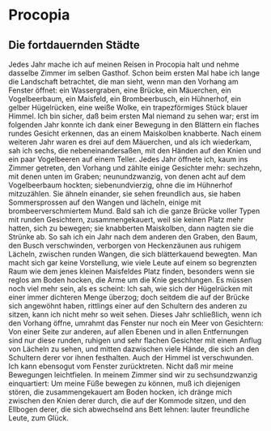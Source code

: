 # Procopia

## Die fortdauernden Städte

Jedes Jahr mache ich auf meinen Reisen in Procopia halt und nehme dasselbe Zimmer im selben Gasthof. Schon beim ersten Mal habe ich lange die Landschaft betrachtet, die man sieht, wenn man den Vorhang am Fenster öffnet: ein Wassergraben, eine Brücke, ein Mäuerchen, ein Vogelbeerbaum, ein Maisfeld, ein Brombeerbusch, ein Hühnerhof, ein gelber Hügelrücken, eine weiße Wolke, ein trapezförmiges Stück blauer Himmel. Ich bin sicher, daß beim ersten Mal niemand zu sehen war; erst im folgenden Jahr konnte ich dank einer Bewegung in den Blättern ein flaches rundes Gesicht erkennen, das an einem Maiskolben knabberte. Nach einem weiteren Jahr waren es drei auf dem Mäuerchen, und als ich wiederkam, sah ich sechs, die nebeneinandersaßen, mit den Händen auf den Knien und ein paar Vogelbeeren auf einem Teller. Jedes Jahr öffnete ich, kaum ins Zimmer getreten, den Vorhang und zählte einige Gesichter mehr: sechzehn, mit denen unten im Graben; neunundzwanzig, von denen acht auf dem Vogelbeerbaum hockten; siebenundvierzig, ohne die im Hühnerhof mitzuzählen. Sie ähneln einander, sie sehen freundlich aus, sie haben Sommersprossen auf den Wangen und lächeln, einige mit brombeerverschmiertem Mund. Bald sah ich die ganze Brücke voller Typen mit runden Gesichtern, zusammengekauert, weil sie keinen Platz mehr hatten, sich zu bewegen; sie knabberten Maiskolben, dann nagten sie die Strünke ab.
So sah ich ein Jahr nach dem anderen den Graben, den Baum, den Busch verschwinden, verborgen von Heckenzäunen aus ruhigem Lächeln, zwischen runden Wangen, die sich blätterkauend bewegten. Man macht sich gar keine Vorstellung, wie viele Leute auf einem so begrenzten Raum wie dem jenes kleinen Maisfeldes Platz finden, besonders wenn sie reglos am Boden hocken, die Arme um die Knie geschlungen. Es müssen noch viel mehr sein, als es scheint: Ich sah, wie sich der Hügelrücken mit einer immer dichteren Menge überzog; doch seitdem die auf der Brücke sich angewöhnt haben, rittlings einer auf den Schultern des anderen zu sitzen, kann ich nicht mehr so weit sehen.
Dieses Jahr schließlich, wenn ich den Vorhang öffne, umrahmt das Fenster nur noch ein Meer von Gesichtern: Von einer Seite zur anderen, auf allen Ebenen und in allen Entfernungen sind nur diese runden, ruhigen und sehr flachen Gesichter mit einem Anflug von Lächeln zu sehen, und mitten dazwischen viele Hände, die sich an den Schultern derer vor ihnen festhalten. Auch der Himmel ist verschwunden. Ich kann ebensogut vom Fenster zurücktreten.
Nicht daß mir meine Bewegungen leichtfielen. In meinem Zimmer sind wir zu sechsundzwanzig einquartiert: Um meine Füße bewegen zu können, muß ich diejenigen stören, die zusammengekauert am Boden hocken, ich dränge mich zwischen den Knien derer durch, die auf der Kommode sitzen, und den Ellbogen derer, die sich abwechselnd ans Bett lehnen: lauter freundliche Leute, zum Glück.
